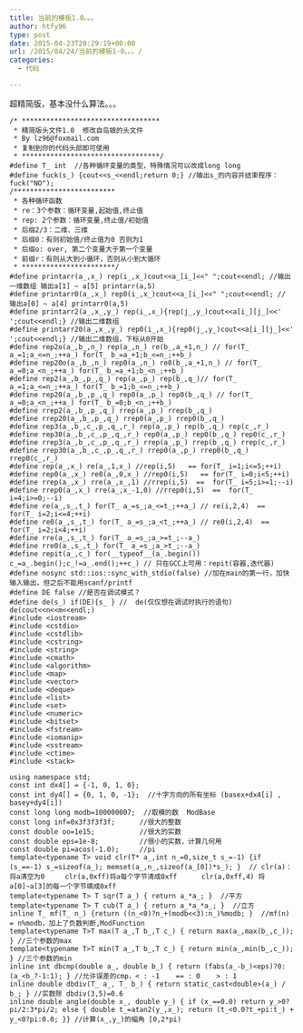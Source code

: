 ```yaml
---
title: 当前的模板1.0。。。
author: htfy96
type: post
date: 2015-04-23T20:29:19+00:00
url: /2015/04/24/当前的模板1-0。。。/
categories:
  - 代码

---
```

超精简版，基本没什么算法。。。

<pre><code class="language-cpp">/* **********************************
 * 精简版头文件1.0  修改自岛娘的头文件
 * By lz96@foxmail.com
 * 复制到你的代码头部即可使用
 * **********************************/
#define T_ int  //各种循环变量的类型，特殊情况可以改成long long
#define fuck(s_) {cout&lt;&lt;s_&lt;&lt;endl;return 0;} //输出s_的内容并结束程序：fuck("NO");
/*************************
 * 各种循环函数
 * re：3个参数：循环变量,起始值,终止值
 * rep: 2个参数：循环变量,终止值/初始值
 * 后缀2/3：二维、三维
 * 后缀0：有则初始值/终止值为0 否则为1
 * 后缀o: over, 第二个变量大于第一个变量
 * 前缀r：有则从大到小循环，否则从小到大循环
 * ***********************/
#define printarr(a_,x_) rep(i_,x_)cout&lt;&lt;a_[i_]&lt;&lt;" ";cout&lt;&lt;endl; //输出一维数组 输出a[1] ~ a[5] printarr(a,5)
#define printarr0(a_,x_) rep0(i_,x_)cout&lt;&lt;a_[i_]&lt;&lt;" ";cout&lt;&lt;endl; // 输出a[0] ~ a[4] printarr0(a,5)
#define printarr2(a_,x_,y_) rep(i_,x_){rep(j_,y_)cout&lt;&lt;a[i_][j_]&lt;&lt;' ';cout&lt;&lt;endl;} //输出二维数组
#define printarr20(a_,x_,y_) rep0(i_,x_){rep0(j_,y_)cout&lt;&lt;a[i_][j_]&lt;&lt;' ';cout&lt;&lt;endl;} //输出二维数组，下标从0开始
#define rep2o(a_,b_,n_) rep(a_,n_) re(b_,a_+1,n_) // for(T_ a_=1;a_&lt;=n_;++a_) for(T_ b_=a_+1;b_&lt;=n_;++b_)
#define rep20o(a_,b_,n_) rep0(a_,n_) re0(b_,a_+1,n_) // for(T_ a_=0;a_&lt;n_;++a_) for(T_ b_=a_+1;b_&lt;n_;++b_)
#define rep2(a_,b_,p_,q_) rep(a_,p_) rep(b_,q_)// for(T_ a_=1;a_&lt;=n_;++a_) for(T_ b_=1;b_&lt;=n_;++b_)
#define rep20(a_,b_,p_,q_) rep0(a_,p_) rep0(b_,q_) // for(T_ a_=0;a_&lt;n_;++a_) for(T_ b_=0;b_&lt;n_;++b_)
#define rrep2(a_,b_,p_,q_) rrep(a_,p_) rrep(b_,q_)
#define rrep20(a_,b_,p_,q_) rrep0(a_,p_) rrep0(b_,q_)
#define rep3(a_,b_,c_,p_,q_,r_) rep(a_,p_) rep(b_,q_) rep(c_,r_)
#define rep30(a_,b_,c_,p_,q_,r_) rep0(a_,p_) rep0(b_,q_) rep0(c_,r_)
#define rrep3(a_,b_,c_,p_,q_,r_) rrep(a_,p_) rrep(b_,q_) rrep(c_,r_)
#define rrep30(a_,b_,c_,p_,q_,r_) rrep0(a_,p_) rrep0(b_,q_) rrep0(c_,r_)
#define rep(a_,x_) re(a_,1,x_) //rep(i,5)   == for(T_ i=1;i&lt;=5;++i)
#define rep0(a_,x_) re0(a_,0,x_) //rep0(i,5)   == for(T_ i=0;i&lt;5;++i)
#define rrep(a_,x_) rre(a_,x_,1) //rrep(i,5)  ==  for(T_ i=5;i&gt;=1;--i)
#define rrep0(a_,x_) rre(a_,x_-1,0) //rrep0(i,5)  ==  for(T_ i=4;i&gt;=0;--i)
#define re(a_,s_,t_) for(T_ a_=s_;a_&lt;=t_;++a_) // re(i,2,4)  ==   for(T_ i=2;i&lt;=4;++i)
#define re0(a_,s_,t_) for(T_ a_=s_;a_&lt;t_;++a_) // re0(i,2,4)  ==   for(T_ i=2;i&lt;4;++i)
#define rre(a_,s_,t_) for(T_ a_=s_;a_&gt;=t_;--a_)
#define rre0(a_,s_,t_) for(T_ a_=s_;a_&gt;t_;--a_)
#define repit(a_,c_) for(__typeof__(a_.begin()) c_=a_.begin();c_!=a_.end();++c_) // 只在GCC上可用：repit(容器,迭代器)
#define nosync std::ios::sync_with_stdio(false) //加在main的第一行，加快输入输出，但之后不能用scanf/printf
#define DE false //是否在调试模式？
#define de(s_) if(DE){s_ } //  de(仅仅想在调试时执行的语句)     de(cout&lt;&lt;n&lt;&lt;m&lt;&lt;endl;)
#include &lt;iostream&gt;
#include &lt;cstdio&gt;
#include &lt;cstdlib&gt;
#include &lt;cstring&gt;
#include &lt;string&gt;
#include &lt;cmath&gt;
#include &lt;algorithm&gt;
#include &lt;map&gt;
#include &lt;vector&gt;
#include &lt;deque&gt;
#include &lt;list&gt;
#include &lt;set&gt;
#include &lt;numeric&gt;
#include &lt;bitset&gt;
#include &lt;fstream&gt;
#include &lt;iomanip&gt;
#include &lt;sstream&gt;
#include &lt;ctime&gt;
#include &lt;stack&gt;

using namespace std;
const int dx4[] = {-1, 0, 1, 0};
const int dy4[] = {0, 1, 0, -1};  //十字方向的所有坐标 (basex+dx4[i] , basey+dy4[i])
const long long modb=100000007;  //取模的数  ModBase
const long inf=0x3f3f3f3f;      //很大的整数
const double oo=1e15;           //很大的实数
const double eps=1e-8;          //很小的实数，计算几何用
const double pi=acos(-1.0);     //pi
template&lt;typename T&gt; void clr(T* a_,int n_=0,size_t s_=-1) {if (s_==-1) s_=sizeof(a_); memset(a_,n_,sizeof(a_[0])*s_); }  // clr(a)：将a清空为0     clr(a,0xff)将a每个字节清成0xff      clr(a,0xff,4) 将a[0]~a[3]的每一个字节填成0xff
template&lt;typename T&gt; T sqr(T a_) { return a_*a_; }  //平方
template&lt;typename T&gt; T cub(T a_) { return a_*a_*a_; }  //立方
inline T_ mf(T_ n_) {return ((n_&lt;0)?n_+(modb&lt;&lt;3):n_)%modb; }  //mf(n) = n%modb，加上了负数判断,ModFunction
template&lt;typename T&gt;T max(T a_,T b_,T c_) { return max(a_,max(b_,c_)); } //三个参数的max
template&lt;typename T&gt;T min(T a_,T b_,T c_) { return min(a_,min(b_,c_)); } //三个参数的min
inline int dbcmp(double a_, double b_) { return (fabs(a_-b_)&lt;eps)?0:(a_&lt;b_?-1:1); } //允许误差的cmp，&lt; : -1    == : 0    &gt; : 1
inline double dbdiv(T_ a_, T_ b_) { return static_cast&lt;double&gt;(a_) / b_; } //实数除 dbdiv(3,5)=0.6
inline double angle(double x_, double y_) { if (x_==0.0) return y_&gt;0?pi/2:3*pi/2; else { double t_=atan2(y_,x_); return (t_&lt;0.0?t_+pi:t_) + y_&lt;0?pi:0.0; }} //计算(x_,y_)的幅角 [0,2*pi)</code></pre>